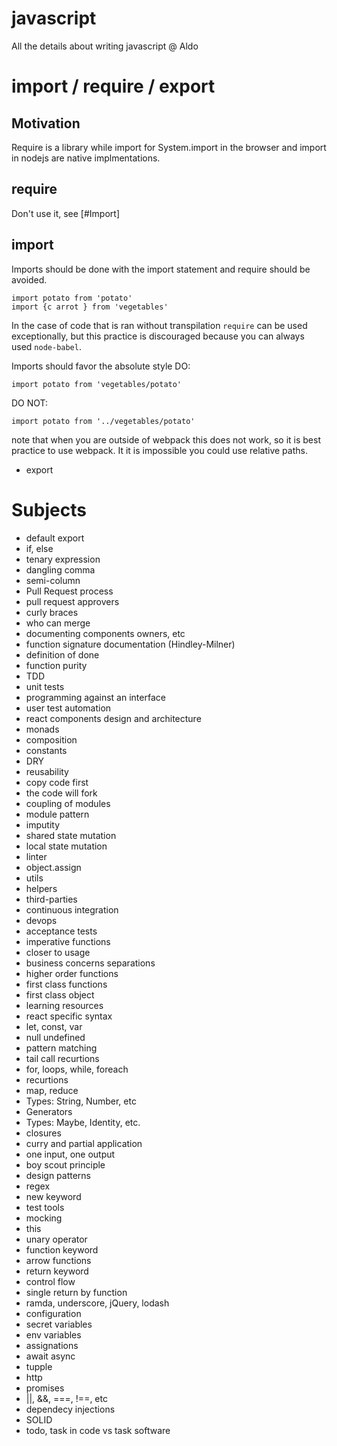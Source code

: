 # javascript
All the details about writing javascript @ Aldo

# import / require / export
## Motivation
Require is a library while import for System.import in the browser and import in nodejs are native implmentations.

## require
Don't use it, see [#Import]

## import
Imports should be done with the import statement and require should be avoided.
```
import potato from 'potato'
import {c arrot } from 'vegetables'
```
In the case of code that is ran without transpilation `require` can be used exceptionally, but this practice is discouraged because you can always used `node-babel`.

Imports should favor the absolute style
DO:
```
import potato from 'vegetables/potato'
```
DO NOT:
```
import potato from '../vegetables/potato'
```
note that when you are outside of webpack this does not work, so it is best practice to use webpack. It it is impossible you could use relative paths.

- export

# Subjects
- default export
- if, else
- tenary expression
- dangling comma
- semi-column
- Pull Request process
- pull request approvers
- curly braces
- who can merge
- documenting components owners, etc
- function signature documentation (Hindley-Milner)
- definition of done
- function purity
- TDD
- unit tests
- programming against an interface
- user test automation
- react components design and architecture
- monads
- composition
- constants
- DRY
- reusability
- copy code first
- the code will fork
- coupling of modules
- module pattern
- imputity
- shared state mutation
- local state mutation
- linter
- object.assign 
- utils
- helpers
- third-parties
- continuous integration
- devops
- acceptance tests
- imperative functions
- closer to usage
- business concerns separations
- higher order functions
- first class functions
- first class object
- learning resources
- react specific syntax
- let, const, var
- null undefined
- pattern matching
- tail call recurtions
- for, loops, while, foreach
- recurtions
- map, reduce
- Types: String, Number, etc
- Generators
- Types: Maybe, Identity, etc.
- closures
- curry and partial application
- one input, one output
- boy scout principle
- design patterns
- regex
- new keyword
- test tools
- mocking
- this
- unary operator
- function keyword
- arrow functions
- return keyword
- control flow
- single return by function
- ramda, underscore, jQuery, lodash
- configuration
- secret variables
- env variables
- assignations
- await async
- tupple
- http
- promises
- ||, &&, ===, !==, etc
- dependecy injections
- SOLID
- todo, task in code vs task software
